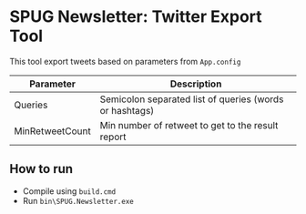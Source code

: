 # SPUG Newsletter: Twitter Export Tool

This tool export tweets based on parameters from `App.config`

| Parameter       | Description |
|-----------------|-------------|
| Queries         | Semicolon separated list of queries (words or hashtags) |
| MinRetweetCount | Min number of retweet to get to the result report |

## How to run

- Compile using `build.cmd`
- Run `bin\SPUG.Newsletter.exe`
